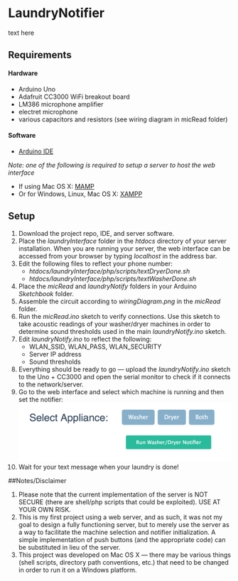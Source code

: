 LaundryNotifier
===============
text here

## Requirements
#### Hardware
* Arduino Uno
* Adafruit CC3000 WiFi breakout board
* LM386 microphone amplifier
* electret microphone
* various capacitors and resistors (see wiring diagram in micRead folder)

#### Software

* [Arduino IDE](http://arduino.cc/en/main/software)

*Note: one of the following is required to setup a server to host the web interface*

* If using Mac OS X: [MAMP](http://www.mamp.info)
* Or for Windows, Linux, Mac OS X: [XAMPP](https://www.apachefriends.org/download.html)

## Setup
1. Download the project repo, IDE, and server software.
2. Place the *laundryInterface* folder in the *htdocs* directory of your server installation. When you are running your server, the web interface can be accessed from your browser by typing *localhost* in the address bar.
3. Edit the following files to reflect your phone number:
	* *htdocs/laundryInterface/php/scripts/textDryerDone.sh*
	* *htdocs/laundryInterface/php/scripts/textWasherDone.sh*
4. Place the *micRead* and *laundryNotify* folders in your Arduino *Sketchbook* folder.
5. Assemble the circuit according to *wiringDiagram.png* in the *micRead* folder.
6. Run the *micRead.ino* sketch to verify connections. Use this sketch to take acoustic readings of your washer/dryer machines in order to determine sound thresholds used in the main *laundryNotify.ino* sketch.
7. Edit *laundryNotify.ino* to reflect the following:
	* WLAN_SSID, WLAN_PASS, WLAN_SECURITY
	* Server IP address
	* Sound thresholds
8. Everything should be ready to go — upload the *laundryNotify.ino* sketch to the Uno + CC3000 and open the serial monitor to check if it connects to the network/server.
9. Go to the web interface and select which machine is running and then set the notifier:
![alt text](https://raw.githubusercontent.com/rmorrison23/LaundryNotifier/master/laundryInterface/interfaceScreenShot.png)     
10. Wait for your text message when your laundry is done!

##Notes/Disclaimer
1. Please note that the current implementation of the server is NOT SECURE (there are shell/php scripts that could be exploited). USE AT YOUR OWN RISK.
2. This is my first project using a web server, and as such, it was not my goal to design a fully functioning server, but to merely use the server as a way to facilitate the machine selection and notifier initialization. A simple implementation of push buttons (and the appropriate code) can be substituted in lieu of the server. 
3. This project was developed on Mac OS X — there may be various things (shell scripts, directory path conventions, etc.) that need to be changed in order to run it on a Windows platform. 
  










